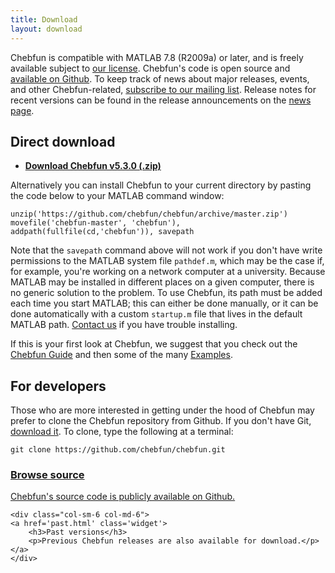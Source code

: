 ```yaml
---
title: Download
layout: download
---
```


Chebfun is compatible with MATLAB 7.8 (R2009a) or later, and is freely
available subject to [our license][license]. Chebfun's code is open source and
[available on Github][chebfun-github]. To keep track of news about major
releases, events, and other Chebfun-related, [subscribe to our mailing
list](../support/subscribe.html).  Release notes for recent versions can be
found in the release announcements on the [news page](../news/index.html).

## Direct download

<ul>
    <li><strong><a href="https://github.com/chebfun/chebfun/archive/master.zip" id="download">Download Chebfun v5.3.0 (.zip)</a></strong></li>
</ul>

Alternatively you can install Chebfun to your current directory by pasting the
code below to your MATLAB command window:

    unzip('https://github.com/chebfun/chebfun/archive/master.zip')
    movefile('chebfun-master', 'chebfun'), addpath(fullfile(cd,'chebfun')), savepath

Note that the `savepath` command above will not work if you don't have write
permissions to the MATLAB system file `pathdef.m`, which may be the case if,
for example, you're working on a network computer at a university. Because
MATLAB may be installed in different places on a given computer, there is no
generic solution to the problem. To use Chebfun, its path must be added each
time you start MATLAB; this can either be done manually, or it can be done
automatically with a custom `startup.m` file that lives in the default MATLAB
path. [Contact us](mailto:help@chebfun.org) if you have trouble installing.

If this is your first look at Chebfun, we suggest that you check out the
[Chebfun Guide][guide] and then some of the many [Examples][examples].


## For developers

Those who are more interested in getting under the hood of Chebfun may
prefer to clone the Chebfun repository from Github. If you don't have Git,
[download it][git]. To clone, type the following at a terminal:

    git clone https://github.com/chebfun/chebfun.git


<div class="row">
    <div class="col-sm-6 col-md-6">
    <a href='//github.com/chebfun/chebfun' class='widget'>
        <h3>Browse source</h3>
        <p>Chebfun's source code is publicly available on Github.</p>
    </a>
    </div>

    <div class="col-sm-6 col-md-6">
    <a href='past.html' class='widget'>
        <h3>Past versions</h3>
        <p>Previous Chebfun releases are also available for download.</p>
    </a>
    </div>
</div>


[license]: https://raw.githubusercontent.com/chebfun/chebfun/master/LICENSE.txt
[chebfun-github]: https://github.com/chebfun/chebfun
[guide]: ../docs/guide/
[examples]: ../examples/
[function-reference]: ../docs/functions/
[mailto]: mailto:help@chebfun.org
[git]: http://git-scm.com/
